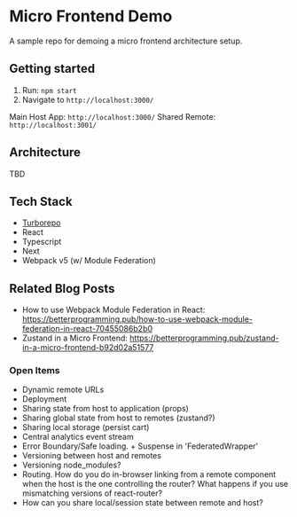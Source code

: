 # Micro Frontend Demo

A sample repo for demoing a micro frontend architecture setup.

## Getting started

1. Run: `npm start`
2. Navigate to `http://localhost:3000/`

Main Host App: `http://localhost:3000/`
Shared Remote: `http://localhost:3001/`

## Architecture

TBD

## Tech Stack

- [Turborepo](https://turborepo.org/)
- React
- Typescript
- Next
- Webpack v5 (w/ Module Federation)

## Related Blog Posts

- How to use Webpack Module Federation in React: https://betterprogramming.pub/how-to-use-webpack-module-federation-in-react-70455086b2b0
- Zustand in a Micro Frontend: https://betterprogramming.pub/zustand-in-a-micro-frontend-b92d02a51577

### Open Items

- Dynamic remote URLs
- Deployment
- Sharing state from host to application (props)
- Sharing global state from host to remotes (zustand?)
- Sharing local storage (persist cart)
- Central analytics event stream
- Error Boundary/Safe loading. + Suspense in 'FederatedWrapper'
- Versioning between host and remotes
- Versioning node_modules?
- Routing. How do you do in-browser linking from a remote component when the host is the one controlling the router? What happens if you use mismatching versions of react-router?
- How can you share local/session state between remote and host?
